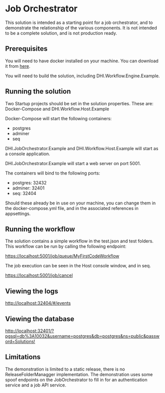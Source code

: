 # Job Orchestrator

This solution is intended as a starting point for a job orchestrator, and to demonstrate the relationship of the various components. It is not intended to be a complete solution, and is not production ready.

## Prerequisites

You will need to have docker installed on your machine. You can download it from [here](https://www.docker.com/products/docker-desktop).

You will need to build the solution, including DHI.Workflow.Engine.Example.

## Running the solution

Two Startup projects should be set in the solution properties. These are: Docker-Compose and DHI.Workflow.Host.Example

Docker-Compose will start the following containers:
 - postgres
 - adminer
 - seq

DHI.JobOrchestrator.Example and DHI.Workflow.Host.Example will start as a console application.

DHI.JobOrchestrator.Example will start a web server on port 5001.

The containers will bind to the following ports:
 - postgres: 32432
 - adminer: 32401
 - seq: 32404
	
Should these already be in use on your machine, you can change them in the docker-compose.yml file, and in the associated references in appsettings.

## Running the workflow

The solution contains a simple workflow in the test.json and test folders. This workflow can be run by calling the following endpoint:

[https://localhost:5001/job/queue/MyFirstCodeWorkflow](https://localhost:5001/job/queue/DHI.Workflow.Engine.Example.MyFirstCodeWorkflow)

The job execution can be seen in the Host console window, and in seq.

[https://localhost:5001/job/cancel](https://localhost:5001/job/cancel)

## Viewing the logs

[http://localhost:32404/#/events](http://localhost:32404/#/events)


## Viewing the database

[http://localhost:32401/?pgsql=db%3A10032&username=postgres&db=postgres&ns=public&password=Solutions!](http://localhost:32401/?pgsql=db%3A10032&username=postgres&db=postgres&ns=public)

## Limitations

The demonstration is limited to a static release, there is no ReleaseFolderManagger implementation. 
The demonstration uses some spoof endpoints on the JobOrchestrator to fill in for an authentication service and a job API service.

